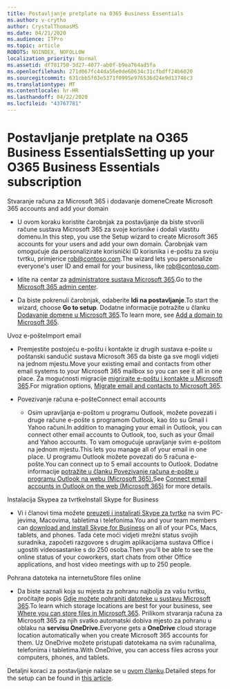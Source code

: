 ```yaml
---
title: Postavljanje pretplate na O365 Business Essentials
ms.author: v-crytho
author: CrystalThomasMS
ms.date: 04/21/2020
ms.audience: ITPro
ms.topic: article
ROBOTS: NOINDEX, NOFOLLOW
localization_priority: Normal
ms.assetid: df781750-3d27-4077-ab0f-b9ea764ad5fa
ms.openlocfilehash: 271d067fc44da56e0de60634c31cfbdff24b6020
ms.sourcegitcommit: 631cbb5f03e5371f0995e976536d24e9d13746c3
ms.translationtype: MT
ms.contentlocale: hr-HR
ms.lasthandoff: 04/22/2020
ms.locfileid: "43767781"
---
```

# <a name="setting-up-your-o365-business-essentials-subscription"></a><span data-ttu-id="a9f90-102">Postavljanje pretplate na O365 Business Essentials</span><span class="sxs-lookup"><span data-stu-id="a9f90-102">Setting up your O365 Business Essentials subscription</span></span>

<span data-ttu-id="a9f90-103">Stvaranje računa za Microsoft 365 i dodavanje domene</span><span class="sxs-lookup"><span data-stu-id="a9f90-103">Create Microsoft 365 accounts and add your domain</span></span>
  
- <span data-ttu-id="a9f90-104">U ovom koraku koristite čarobnjak za postavljanje da biste stvorili račune sustava Microsoft 365 za svoje korisnike i dodali vlastitu domenu.</span><span class="sxs-lookup"><span data-stu-id="a9f90-104">In this step, you use the Setup wizard to create Microsoft 365 accounts for your users and add your own domain.</span></span> <span data-ttu-id="a9f90-105">Čarobnjak vam omogućuje da personalizirate korisnički ID korisnika i e-poštu za svoju tvrtku, primjerice [rob@contoso.com](mailto:rob@contoso.com).</span><span class="sxs-lookup"><span data-stu-id="a9f90-105">The wizard lets you personalize everyone's user ID and email for your business, like [rob@contoso.com](mailto:rob@contoso.com).</span></span>
    
- <span data-ttu-id="a9f90-106">Idite na centar za [administratore sustava Microsoft 365](https://login.partner.microsoftonline.cn/).</span><span class="sxs-lookup"><span data-stu-id="a9f90-106">Go to the [Microsoft 365 admin center](https://login.partner.microsoftonline.cn/).</span></span>
    
- <span data-ttu-id="a9f90-107">Da biste pokrenuli čarobnjak, odaberite **Idi na postavljanje**.</span><span class="sxs-lookup"><span data-stu-id="a9f90-107">To start the wizard, choose **Go to setup**.</span></span> <span data-ttu-id="a9f90-108">Dodatne informacije potražite u članku [Dodavanje domene u Microsoft 365](https://docs.microsoft.com/office365/admin/setup/add-domain).</span><span class="sxs-lookup"><span data-stu-id="a9f90-108">To learn more, see [Add a domain to Microsoft 365](https://docs.microsoft.com/office365/admin/setup/add-domain).</span></span>
    
<span data-ttu-id="a9f90-109">Uvoz e-pošte</span><span class="sxs-lookup"><span data-stu-id="a9f90-109">Import email</span></span>
  
- <span data-ttu-id="a9f90-110">Premjestite postojeću e-poštu i kontakte iz drugih sustava e-pošte u poštanski sandučić sustava Microsoft 365 da biste ga sve mogli vidjeti na jednom mjestu.</span><span class="sxs-lookup"><span data-stu-id="a9f90-110">Move your existing email and contacts from other email systems to your Microsoft 365 mailbox so you can see it all in one place.</span></span> <span data-ttu-id="a9f90-111">Za mogućnosti migracije [migrirajte e-poštu i kontakte u Microsoft 365](https://docs.microsoft.com/office365/admin/setup/migrate-email-and-contacts-admin).</span><span class="sxs-lookup"><span data-stu-id="a9f90-111">For migration options, [Migrate email and contacts to Microsoft 365](https://docs.microsoft.com/office365/admin/setup/migrate-email-and-contacts-admin).</span></span>
    
- <span data-ttu-id="a9f90-112">Povezivanje računa e-pošte</span><span class="sxs-lookup"><span data-stu-id="a9f90-112">Connect email accounts</span></span>
    
  - <span data-ttu-id="a9f90-113">Osim upravljanja e-poštom u programu Outlook, možete povezati i druge račune e-pošte s programom Outlook, kao što su Gmail i Yahoo računi.</span><span class="sxs-lookup"><span data-stu-id="a9f90-113">In addition to managing your email in Outlook, you can connect other email accounts to Outlook, too, such as your Gmail and Yahoo accounts.</span></span> <span data-ttu-id="a9f90-114">To vam omogućuje upravljanje svim e-poštom na jednom mjestu.</span><span class="sxs-lookup"><span data-stu-id="a9f90-114">This lets you manage all of your email in one place.</span></span> <span data-ttu-id="a9f90-115">U programu Outlook možete povezati do 5 računa e-pošte.</span><span class="sxs-lookup"><span data-stu-id="a9f90-115">You can connect up to 5 email accounts to Outlook.</span></span> <span data-ttu-id="a9f90-116">Dodatne informacije [potražite u članku Povezivanje računa e-pošte u programu Outlook na webu (Microsoft 365).](https://support.office.com/Article/Connect-email-accounts-in-Outlook-on-the-web-Office-365-d7012ff0-924f-4f78-8aca-c3912d886c4d)</span><span class="sxs-lookup"><span data-stu-id="a9f90-116">See [Connect email accounts in Outlook on the web (Microsoft 365)](https://support.office.com/Article/Connect-email-accounts-in-Outlook-on-the-web-Office-365-d7012ff0-924f-4f78-8aca-c3912d886c4d) for more details.</span></span> 
    
<span data-ttu-id="a9f90-117">Instalacija Skypea za tvrtke</span><span class="sxs-lookup"><span data-stu-id="a9f90-117">Install Skype for Business</span></span>
  
- <span data-ttu-id="a9f90-118">Vi i članovi tima možete [preuzeti i instalirati Skype za tvrtke](https://support.office.com/Article/download-and-install-Skype-for-Business-8a0d4da8-9d58-44f9-9759-5c8f340cb3fb) na svim PC-jevima, Macovima, tabletima i telefonima.</span><span class="sxs-lookup"><span data-stu-id="a9f90-118">You and your team members can [download and install Skype for Business](https://support.office.com/Article/download-and-install-Skype-for-Business-8a0d4da8-9d58-44f9-9759-5c8f340cb3fb) on all of your PCs, Macs, tablets, and phones.</span></span> <span data-ttu-id="a9f90-119">Tada ćete moći vidjeti mrežni status svojih suradnika, započeti razgovore s drugim aplikacijama sustava Office i ugostiti videosastanke s do 250 osoba.</span><span class="sxs-lookup"><span data-stu-id="a9f90-119">Then you'll be able to see the online status of your coworkers, start chats from other Office applications, and host video meetings with up to 250 people.</span></span> 
    
<span data-ttu-id="a9f90-120">Pohrana datoteka na internetu</span><span class="sxs-lookup"><span data-stu-id="a9f90-120">Store files online</span></span>
  
- <span data-ttu-id="a9f90-121">Da biste saznali koja su mjesta za pohranu najbolja za vašu tvrtku, pročitajte popis [Gdje možete pohraniti datoteke u sustavu Microsoft 365](https://support.office.com/article/c7c20284-bc94-47f4-9728-d28e9daf0790.aspx).</span><span class="sxs-lookup"><span data-stu-id="a9f90-121">To learn which storage locations are best for your business, see [Where you can store files in Microsoft 365](https://support.office.com/article/c7c20284-bc94-47f4-9728-d28e9daf0790.aspx).</span></span> <span data-ttu-id="a9f90-122">Prilikom stvaranja računa za Microsoft 365 za njih svatko automatski dobiva mjesto za pohranu u oblaku na **servisu OneDrive.**</span><span class="sxs-lookup"><span data-stu-id="a9f90-122">Everyone gets a **OneDrive** cloud storage location automatically when you create Microsoft 365 accounts for them.</span></span> <span data-ttu-id="a9f90-123">Uz OneDrive možete pristupati datotekama na svim računalima, telefonima i tabletima.</span><span class="sxs-lookup"><span data-stu-id="a9f90-123">With OneDrive, you can access files across your computers, phones, and tablets.</span></span> 
    
<span data-ttu-id="a9f90-124">Detaljni koraci za postavljanje nalaze se u [ovom članku](https://docs.microsoft.com/office365/admin/setup/setup).</span><span class="sxs-lookup"><span data-stu-id="a9f90-124">Detailed steps for the setup can be found in [this article](https://docs.microsoft.com/office365/admin/setup/setup).</span></span>
  

